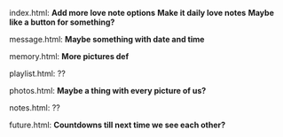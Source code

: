 index.html:
**Add more love note options**
**Make it daily love notes**
**Maybe like a button for something?**

message.html:
**Maybe something with date and time**


memory.html:
**More pictures def**

playlist.html:
??

photos.html:
**Maybe a thing with every picture of us?**



notes.html:
??

future.html:
**Countdowns till next time we see each other?**

